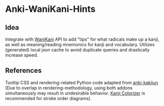 # Anki-WaniKani-Hints

## Idea
Integrate with [WaniKani](https://www.wanikani.com) API to add "tips" for what radicals make up a kanji, as well as meaning/reading mnemonics for kanji and vocabulary. Utilizes (generated) local json cache to avoid duplicate queries and drastically increase speed.

## References
Tooltip CSS and rendering-related Python code adapted from [anki-kakijun](https://github.com/midse/anki-kakijun) (Due to overlap in rendering-methodology, using both addons simultaneously may result in undesirable behavior. [Kanji Colorizer](https://ankiweb.net/shared/info/1964372878) is recommended for stroke order diagrams).